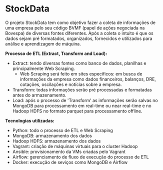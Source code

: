 # StockData

O projeto StockData tem como objetivo fazer a coleta de informações de uma empresa pelo seu código BVMF (papel de ações negociada na Bovespa) de diversas fontes diferentes.
Após a coleta o intuito é que os dados sejam pré formatados, organizados, fornecidos e utilizados para análise e aprendizagem de máquina.


<b>Processo de ETL (Extract, Transform and Load):</b>
  *  Extract: tendo diversas fontes como banco de dados, planilhas e principalmente Web Scraping.
      * Web Scraping será feito em sites especificos: em busca de informações da empresa como dados financeiros, balanços, DRE, cotações, oscilações e notícias sobre a empresa.
  * Transform: todas informações serão pré processadas e formatadas antes do armazenamento.
  * Load: após o processo de 'Transform' as informações serão salvas no MongoDB para processamento em real-time ou near real-time e no Hadoop HDFS no formato parquet para processamento offline.


<b>Tecnologias utilizadas:</b>
  * Python: todo o processo de ETL e Web Scraping
  * MongoDB: armazenamento dos dados
  * Hadoop HDFS: armazenamento dos dados
  * Vagrant: criação de máquinas virtuais para o cluster Hadoop
  * Ansible: provisionamento da VMs criadas pelo Vagrant
  * Airflow: gerenciamento de fluxo de execução do processo de ETL
  * Docker: execução de seviços como MongoDB e Airflow
  
